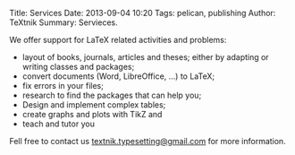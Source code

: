Title: Services
Date: 2013-09-04 10:20
Tags: pelican, publishing
Author: TeXtnik
Summary: Servieces.
<!--- save_as: index.html pages/services.html --->

We offer support for LaTeX related activities and problems:

* layout of books, journals, articles and theses; either by adapting or writing  classes and packages;
* convert  documents (Word, LibreOffice, ...) to LaTeX;
* fix errors in your files;
* research to find the packages that can help you;
* Design and implement complex tables;
* create graphs and plots with TikZ and
* teach and tutor you

Fell free to contact us <textnik.typesetting@gmail.com> for more information.